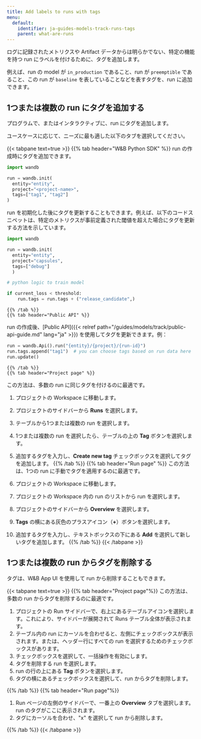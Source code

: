 ```yaml
---
title: Add labels to runs with tags
menu:
  default:
    identifier: ja-guides-models-track-runs-tags
    parent: what-are-runs
---
```


ログに記録されたメトリクスや Artifact データからは明らかでない、特定の機能を持つ run にラベルを付けるために、タグを追加します。

例えば、run の model が `in_production` であること、run が `preemptible` であること、この run が `baseline` を表していることなどを表すタグを、run に追加できます。

## 1つまたは複数の run にタグを追加する

プログラムで、またはインタラクティブに、run にタグを追加します。

ユースケースに応じて、ニーズに最も適した以下のタブを選択してください。

{{< tabpane text=true >}}
    {{% tab header="W&B Python SDK" %}}
run の作成時にタグを追加できます。

```python
import wandb

run = wandb.init(
  entity="entity",
  project="<project-name>",
  tags=["tag1", "tag2"]
)
```

run を初期化した後にタグを更新することもできます。例えば、以下のコードスニペットは、特定のメトリクスが事前定義された閾値を超えた場合にタグを更新する方法を示しています。

```python
import wandb

run = wandb.init(
  entity="entity", 
  project="capsules", 
  tags=["debug"]
  )

# python logic to train model

if current_loss < threshold:
    run.tags = run.tags + ("release_candidate",)
```    
    {{% /tab %}}
    {{% tab header="Public API" %}}
run の作成後、[Public API]({{< relref path="/guides/models/track/public-api-guide.md" lang="ja" >}}) を使用してタグを更新できます。例：

```python
run = wandb.Api().run("{entity}/{project}/{run-id}")
run.tags.append("tag1")  # you can choose tags based on run data here
run.update()
```    
    {{% /tab %}}
    {{% tab header="Project page" %}}
この方法は、多数の run に同じタグを付けるのに最適です。

1. プロジェクトの Workspace に移動します。
2. プロジェクトのサイドバーから **Runs** を選択します。
3. テーブルから1つまたは複数の run を選択します。
4. 1つまたは複数の run を選択したら、テーブルの上の **Tag** ボタンを選択します。
5. 追加するタグを入力し、**Create new tag** チェックボックスを選択してタグを追加します。
    {{% /tab %}}
    {{% tab header="Run page" %}}
この方法は、1つの run に手動でタグを適用するのに最適です。

1. プロジェクトの Workspace に移動します。
2. プロジェクトの Workspace 内の run のリストから run を選択します。
3. プロジェクトのサイドバーから **Overview** を選択します。
4. **Tags** の横にある灰色のプラスアイコン（**+**）ボタンを選択します。
5. 追加するタグを入力し、テキストボックスの下にある **Add** を選択して新しいタグを追加します。
    {{% /tab %}}
{{< /tabpane >}}

## 1つまたは複数の run からタグを削除する

タグは、W&B App UI を使用して run から削除することもできます。

{{< tabpane text=true >}}
{{% tab header="Project page"%}}
この方法は、多数の run からタグを削除するのに最適です。

1. プロジェクトの Run サイドバーで、右上にあるテーブルアイコンを選択します。これにより、サイドバーが展開されて Runs テーブル全体が表示されます。
2. テーブル内の run にカーソルを合わせると、左側にチェックボックスが表示されます。または、ヘッダー行にすべての run を選択するためのチェックボックスがあります。
3. チェックボックスを選択して、一括操作を有効にします。
4. タグを削除する run を選択します。
5. run の行の上にある **Tag** ボタンを選択します。
6. タグの横にあるチェックボックスを選択して、run からタグを削除します。

{{% /tab %}}
{{% tab header="Run page"%}}

1. Run ページの左側のサイドバーで、一番上の **Overview** タブを選択します。run のタグがここに表示されます。
2. タグにカーソルを合わせ、"x" を選択して run から削除します。

{{% /tab %}}
{{< /tabpane >}}
